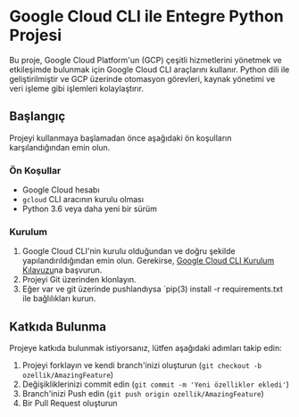 # Google Cloud CLI ile Entegre Python Projesi

Bu proje, Google Cloud Platform'un (GCP) çeşitli hizmetlerini yönetmek ve etkileşimde bulunmak için Google Cloud CLI araçlarını kullanır. Python dili ile geliştirilmiştir ve GCP üzerinde otomasyon görevleri, kaynak yönetimi ve veri işleme gibi işlemleri kolaylaştırır.

## Başlangıç

Projeyi kullanmaya başlamadan önce aşağıdaki ön koşulların karşılandığından emin olun.

### Ön Koşullar

- Google Cloud hesabı
- `gcloud` CLI aracının kurulu olması
- Python 3.6 veya daha yeni bir sürüm

### Kurulum

1. Google Cloud CLI'nin kurulu olduğundan ve doğru şekilde yapılandırıldığından emin olun. Gerekirse, [Google Cloud CLI Kurulum Kılavuzu](https://cloud.google.com/sdk/docs/install)na başvurun.
2. Projeyi Git üzerinden klonlayın.
3. Eğer var ve git üzerinde pushlandıysa `pip(3) install -r requirements.txt ile bağlılıkları kurun.

## Katkıda Bulunma

Projeye katkıda bulunmak istiyorsanız, lütfen aşağıdaki adımları takip edin:

1. Projeyi forklayın ve kendi branch'inizi oluşturun (`git checkout -b ozellik/AmazingFeature`)
2. Değişikliklerinizi commit edin (`git commit -m 'Yeni özellikler ekledi'`)
3. Branch'inizi Push edin (`git push origin ozellik/AmazingFeature`)
4. Bir Pull Request oluşturun